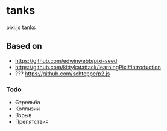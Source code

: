# tanks
pixi.js tanks

## Based on

- https://github.com/edwinwebb/pixi-seed
- https://github.com/kittykatattack/learningPixi#introduction
- ??? https://github.com/schteppe/p2.js


### Todo

- ~~Стрельба~~
- Коллизии
- Взрыв
- Препятствия